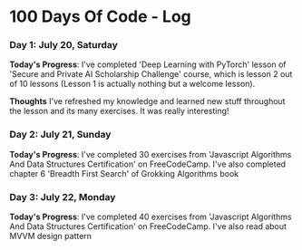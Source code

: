 # 100 Days Of Code - Log

### Day 1: July 20, Saturday

**Today's Progress**: I've completed 'Deep Learning with PyTorch' lesson of 'Secure and Private AI Scholarship Challenge' course, which is lesson 2 out of 10 lessons (Lesson 1 is actually nothing but a welcome lesson).

**Thoughts** I've refreshed my knowledge and learned new stuff throughout the lesson and its many exercises. It was really interesting!
<!--
**Link(s) to work**
1. [Find the Longest Word in a String](https://www.freecodecamp.com/challenges/find-the-longest-word-in-a-string)
2. [Title Case a Sentence](https://www.freecodecamp.com/challenges/title-case-a-sentence)
-->

### Day 2: July 21, Sunday

**Today's Progress**: I've completed 30 exercises from 'Javascript Algorithms And Data Structures Certification' on FreeCodeCamp. I've also completed chapter 6 'Breadth First Search' of Grokking Algorithms book

<!--**Thoughts** I've refreshed my knowledge and learned new stuff. It was really interesting!-->
<!--
**Link(s) to work**
1. [Find the Longest Word in a String](https://www.freecodecamp.com/challenges/find-the-longest-word-in-a-string)
2. [Title Case a Sentence](https://www.freecodecamp.com/challenges/title-case-a-sentence)
-->


### Day 3: July 22, Monday

**Today's Progress**: I've completed 40 exercises from 'Javascript Algorithms And Data Structures Certification' on FreeCodeCamp. I've also read about MVVM design pattern
